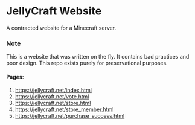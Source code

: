 # JellyCraft Website
A contracted website for a Minecraft server.
### Note
This is a website that was written on the fly. It contains bad practices and poor design. This repo exists purely for preservational purposes.
#### Pages:
1. https://jellycraft.net/index.html
2. https://jellycraft.net/vote.html
3. https://jellycraft.net/store.html
4. https://jellycraft.net/store_member.html
5. https://jellycraft.net/purchase_success.html
